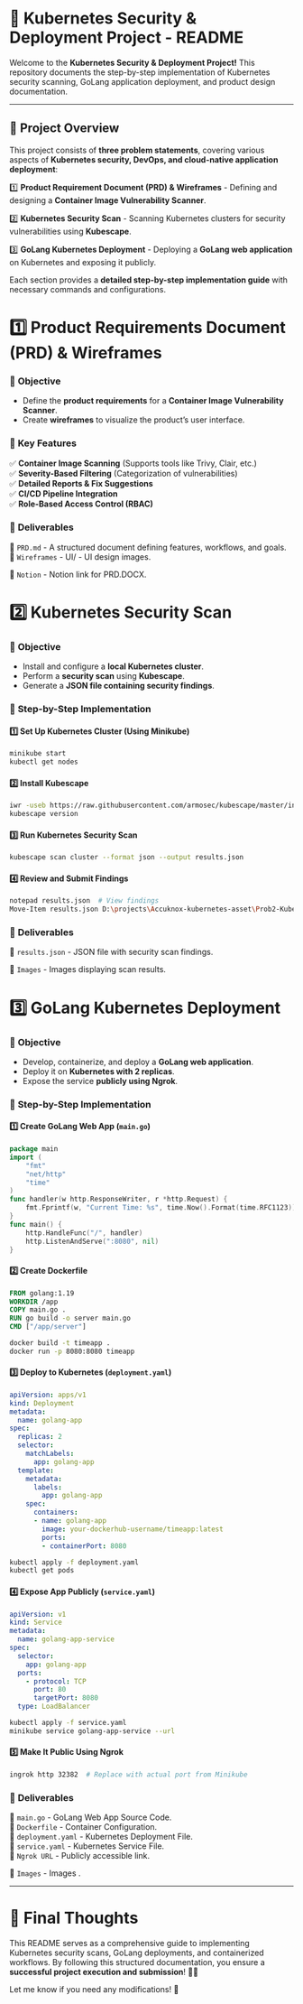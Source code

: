 # 🚀 **Kubernetes Security & Deployment Project - README**

Welcome to the **Kubernetes Security & Deployment Project!** This repository documents the step-by-step implementation of Kubernetes security scanning, GoLang application deployment, and product design documentation.

---

## 📌 **Project Overview**
This project consists of **three problem statements**, covering various aspects of **Kubernetes security, DevOps, and cloud-native application deployment**:

1️⃣ **Product Requirement Document (PRD) & Wireframes** - Defining and designing a **Container Image Vulnerability Scanner**.

2️⃣ **Kubernetes Security Scan** - Scanning Kubernetes clusters for security vulnerabilities using **Kubescape**.

3️⃣ **GoLang Kubernetes Deployment** - Deploying a **GoLang web application** on Kubernetes and exposing it publicly.

Each section provides a **detailed step-by-step implementation guide** with necessary commands and configurations.


# 1️⃣ **Product Requirements Document (PRD) & Wireframes**

### 📌 **Objective**
- Define the **product requirements** for a **Container Image Vulnerability Scanner**.
- Create **wireframes** to visualize the product’s user interface.

### 📌 **Key Features**
✅ **Container Image Scanning** (Supports tools like Trivy, Clair, etc.)  
✅ **Severity-Based Filtering** (Categorization of vulnerabilities)  
✅ **Detailed Reports & Fix Suggestions**  
✅ **CI/CD Pipeline Integration**  
✅ **Role-Based Access Control (RBAC)**  

### 📌 **Deliverables**
📂 `PRD.md` - A structured document defining features, workflows, and goals.  
📂 `Wireframes` -  UI/ - UI design images.

📂 `Notion` - Notion link for PRD.DOCX.

# 2️⃣ **Kubernetes Security Scan**

### 📌 **Objective**
- Install and configure a **local Kubernetes cluster**.
- Perform a **security scan** using **Kubescape**.
- Generate a **JSON file containing security findings**.

### 📌 **Step-by-Step Implementation**

#### **1️⃣ Set Up Kubernetes Cluster (Using Minikube)**
```sh
minikube start
kubectl get nodes
```

#### **2️⃣ Install Kubescape**
```sh
iwr -useb https://raw.githubusercontent.com/armosec/kubescape/master/install.ps1 | iex
kubescape version
```

#### **3️⃣ Run Kubernetes Security Scan**
```sh
kubescape scan cluster --format json --output results.json
```

#### **4️⃣ Review and Submit Findings**
```sh
notepad results.json  # View findings
Move-Item results.json D:\projects\Accuknox-kubernetes-asset\Prob2-Kubernetes-Security-Scan\
```

### 📌 **Deliverables**
📂 `results.json` - JSON file with security scan findings. 

📂 `Images` -  Images displaying scan results.


# 3️⃣ **GoLang Kubernetes Deployment**

### 📌 **Objective**
- Develop, containerize, and deploy a **GoLang web application**.
- Deploy it on **Kubernetes with 2 replicas**.
- Expose the service **publicly using Ngrok**.

### 📌 **Step-by-Step Implementation**

#### **1️⃣ Create GoLang Web App (`main.go`)**
```go
package main
import (
    "fmt"
    "net/http"
    "time"
)
func handler(w http.ResponseWriter, r *http.Request) {
    fmt.Fprintf(w, "Current Time: %s", time.Now().Format(time.RFC1123))
}
func main() {
    http.HandleFunc("/", handler)
    http.ListenAndServe(":8080", nil)
}
```

#### **2️⃣ Create Dockerfile**
```dockerfile
FROM golang:1.19
WORKDIR /app
COPY main.go .
RUN go build -o server main.go
CMD ["/app/server"]
```
```sh
docker build -t timeapp .
docker run -p 8080:8080 timeapp
```

#### **3️⃣ Deploy to Kubernetes (`deployment.yaml`)**
```yaml
apiVersion: apps/v1
kind: Deployment
metadata:
  name: golang-app
spec:
  replicas: 2
  selector:
    matchLabels:
      app: golang-app
  template:
    metadata:
      labels:
        app: golang-app
    spec:
      containers:
      - name: golang-app
        image: your-dockerhub-username/timeapp:latest
        ports:
        - containerPort: 8080
```
```sh
kubectl apply -f deployment.yaml
kubectl get pods
```

#### **4️⃣ Expose App Publicly (`service.yaml`)**
```yaml
apiVersion: v1
kind: Service
metadata:
  name: golang-app-service
spec:
  selector:
    app: golang-app
  ports:
    - protocol: TCP
      port: 80
      targetPort: 8080
  type: LoadBalancer
```
```sh
kubectl apply -f service.yaml
minikube service golang-app-service --url
```

#### **5️⃣ Make It Public Using Ngrok**
```sh
ingrok http 32382  # Replace with actual port from Minikube
```

### 📌 **Deliverables**
📂 `main.go` - GoLang Web App Source Code.  
📂 `Dockerfile` - Container Configuration.  
📂 `deployment.yaml` - Kubernetes Deployment File.  
📂 `service.yaml` - Kubernetes Service File.  
📂 `Ngrok URL` - Publicly accessible link.  

📂 `Images` - Images .

---

# 🚀 **Final Thoughts**
This README serves as a comprehensive guide to implementing Kubernetes security scans, GoLang deployments, and containerized workflows. By following this structured documentation, you ensure a **successful project execution and submission**! 🎯🔥

Let me know if you need any modifications! 🚀

